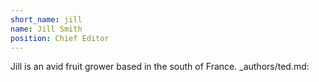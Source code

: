 ```yaml
---
short_name: jill
name: Jill Smith
position: Chief Editor
---
```

Jill is an avid fruit grower based in the south of France.
_authors/ted.md:

